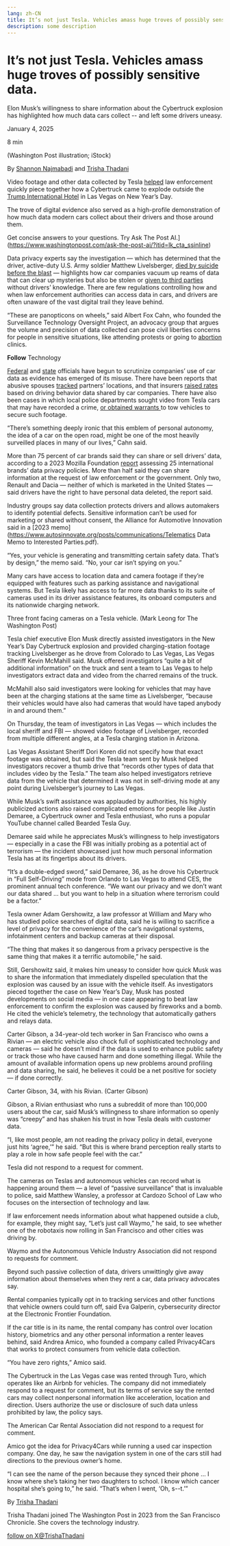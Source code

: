 ```yaml
---
lang: zh-CN
title: It’s not just Tesla. Vehicles amass huge troves of possibly sensitive data.
description: some description
---
```


# It’s not just Tesla. Vehicles amass huge troves of possibly sensitive data.

Elon Musk’s willingness to share information about the Cybertruck explosion has highlighted how much data cars collect -- and left some drivers uneasy.

January 4, 2025

8 min

(Washington Post illustration; iStock)

By [Shannon Najmabadi](https://www.washingtonpost.com/people/shannon-najmabadi/) and [Trisha Thadani](https://www.washingtonpost.com/people/trisha-thadani/)

Video footage and other data collected by Tesla [helped](https://www.washingtonpost.com/technology/2025/01/03/elon-musk-telsa-cybertruck-explosion-data/?itid=lk_inline_manual_2) law enforcement quickly piece together how a Cybertruck came to explode outside the [Trump International Hotel](https://www.washingtonpost.com/graphics/2017/politics/trump-hotel-business/?itid=lk_inline_manual_2) in Las Vegas on New Year’s Day.

The trove of digital evidence also served as a high-profile demonstration of how much data modern cars collect about their drivers and those around them.

Get concise answers to your questions. Try Ask The Post AI.](https://www.washingtonpost.com/ask-the-post-ai/?itid=lk_cta_ssinline)

Data privacy experts say the investigation — which has determined that the driver, active-duty U.S. Army soldier Matthew Livelsberger, [died by suicide before the blast](https://www.washingtonpost.com/nation/2025/01/03/tesla-cybertruck-explosion-suspect-trump-las-vegas/?itid=lk_inline_manual_5) — highlights how car companies vacuum up reams of data that can clear up mysteries but also be stolen or [given to third parties](https://www.nytimes.com/2024/03/11/technology/carmakers-driver-tracking-insurance.html) without drivers’ knowledge. There are few regulations controlling how and when law enforcement authorities can access data in cars, and drivers are often unaware of the vast digital trail they leave behind.

“These are panopticons on wheels,” said Albert Fox Cahn, who founded the Surveillance Technology Oversight Project, an advocacy group that argues the volume and precision of data collected can pose civil liberties concerns for people in sensitive situations, like attending protests or going to [abortion](https://www.washingtonpost.com/abortion/?itid=lk_inline_manual_8) clinics.

**Follow** Technology

[Federal](https://www.wyden.senate.gov/imo/media/doc/wyden-markey_auto_privacy_letter_to_ftc.pdf) and [state](https://www.washingtonpost.com/technology/2023/07/31/cppa-privacy-car-data/?itid=lk_inline_manual_9) officials have begun to scrutinize companies’ use of car data as evidence has emerged of its misuse. There have been reports that abusive spouses [tracked](https://www.nytimes.com/2023/12/31/technology/car-trackers-gps-abuse.html) partners’ locations, and that insurers [raised rates](https://www.nytimes.com/2024/03/11/technology/carmakers-driver-tracking-insurance.html) based on driving behavior data shared by car companies. There have also been cases in which local police departments sought video from Tesla cars that may have recorded a crime, [or obtained warrants ](https://www.sfchronicle.com/crime/article/tesla-sentry-mode-police-evidence-19731000.php)to tow vehicles to secure such footage.

“There’s something deeply ironic that this emblem of personal autonomy, the idea of a car on the open road, might be one of the most heavily surveilled places in many of our lives,” Cahn said.

More than 75 percent of car brands said they can share or sell drivers’ data, according to a 2023 Mozilla Foundation [report](https://foundation.mozilla.org/en/privacynotincluded/articles/its-official-cars-are-the-worst-product-category-we-have-ever-reviewed-for-privacy/) assessing 25 international brands’ data privacy policies. More than half said they can share information at the request of law enforcement or the government. Only two, Renault and Dacia — neither of which is marketed in the United States — said drivers have the right to have personal data deleted, the report said.

Industry groups say data collection protects drivers and allows automakers to identify potential defects. Sensitive information can’t be used for marketing or shared without consent, the Alliance for Automotive Innovation said in a [2023 memo](https://www.autosinnovate.org/posts/communications/Telematics Data Memo to Interested Parties.pdf).

“Yes, your vehicle is generating and transmitting certain safety data. That’s by design,” the memo said. “No, your car isn’t spying on you.”

Many cars have access to location data and camera footage if they’re equipped with features such as parking assistance and navigational systems. But Tesla likely has access to far more data thanks to its suite of cameras used in its driver assistance features, its onboard computers and its nationwide charging network.

Three front facing cameras on a Tesla vehicle. (Mark Leong for The Washington Post)

Tesla chief executive Elon Musk directly assisted investigators in the New Year’s Day Cybertruck explosion and provided charging-station footage tracking Livelsberger as he drove from Colorado to Las Vegas, Las Vegas Sheriff Kevin McMahill said. Musk offered investigators “quite a bit of additional information” on the truck and sent a team to Las Vegas to help investigators extract data and video from the charred remains of the truck.

McMahill also said investigators were looking for vehicles that may have been at the charging stations at the same time as Livelsberger, “because their vehicles would have also had cameras that would have taped anybody in and around them.”

On Thursday, the team of investigators in Las Vegas — which includes the local sheriff and FBI — showed video footage of Livelsberger, recorded from multiple different angles, at a Tesla charging station in Arizona.

Las Vegas Assistant Sheriff Dori Koren did not specify how that exact footage was obtained, but said the Tesla team sent by Musk helped investigators recover a thumb drive that “records other types of data that includes video by the Tesla.” The team also helped investigators retrieve data from the vehicle that determined it was not in self-driving mode at any point during Livelsberger’s journey to Las Vegas.

While Musk’s swift assistance was applauded by authorities, his highly publicized actions also raised complicated emotions for people like Justin Demaree, a Cybertruck owner and Tesla enthusiast, who runs a popular YouTube channel called Bearded Tesla Guy.

Demaree said while he appreciates Musk’s willingness to help investigators — especially in a case the FBI was initially probing as a potential act of terrorism — the incident showcased just how much personal information Tesla has at its fingertips about its drivers.

“It’s a double-edged sword,” said Demaree, 36, as he drove his Cybertruck in “Full Self-Driving” mode from Orlando to Las Vegas to attend CES, the prominent annual tech conference. “We want our privacy and we don’t want our data shared … but you want to help in a situation where terrorism could be a factor.”

Tesla owner Adam Gershowitz, a law professor at William and Mary who has studied police searches of digital data, said he is willing to sacrifice a level of privacy for the convenience of the car’s navigational systems, infotainment centers and backup cameras at their disposal.

“The thing that makes it so dangerous from a privacy perspective is the same thing that makes it a terrific automobile,” he said.

Still, Gershowitz said, it makes him uneasy to consider how quick Musk was to share the information that immediately dispelled speculation that the explosion was caused by an issue with the vehicle itself. As investigators pieced together the case on New Year’s Day, Musk has posted developments on social media — in one case appearing to beat law enforcement to confirm the explosion was caused by fireworks and a bomb. He cited the vehicle’s telemetry, the technology that automatically gathers and relays data.

Carter Gibson, a 34-year-old tech worker in San Francisco who owns a Rivian — an electric vehicle also chock full of sophisticated technology and cameras — said he doesn’t mind if the data is used to enhance public safety or track those who have caused harm and done something illegal. While the amount of available information opens up new problems around profiling and data sharing, he said, he believes it could be a net positive for society — if done correctly.

Carter Gibson, 34, with his Rivian. (Carter Gibson)

Gibson, a Rivian enthusiast who runs a subreddit of more than 100,000 users about the car, said Musk’s willingness to share information so openly was “creepy” and has shaken his trust in how Tesla deals with customer data.

“I, like most people, am not reading the privacy policy in detail, everyone just hits ‘agree,’” he said. “But this is where brand perception really starts to play a role in how safe people feel with the car.”

Tesla did not respond to a request for comment.

The cameras on Teslas and autonomous vehicles can record what is happening around them — a level of “passive surveillance” that is invaluable to police, said Matthew Wansley, a professor at Cardozo School of Law who focuses on the intersection of technology and law.

If law enforcement needs information about what happened outside a club, for example, they might say, “Let’s just call Waymo,” he said, to see whether one of the robotaxis now rolling in San Francisco and other cities was driving by.

Waymo and the Autonomous Vehicle Industry Association did not respond to requests for comment.

Beyond such passive collection of data, drivers unwittingly give away information about themselves when they rent a car, data privacy advocates say.

Rental companies typically opt in to tracking services and other functions that vehicle owners could turn off, said Eva Galperin, cybersecurity director at the Electronic Frontier Foundation.

If the car title is in its name, the rental company has control over location history, biometrics and any other personal information a renter leaves behind, said Andrea Amico, who founded a company called Privacy4Cars that works to protect consumers from vehicle data collection.

“You have zero rights,” Amico said.

The Cybertruck in the Las Vegas case was rented through Turo, which operates like an Airbnb for vehicles. The company did not immediately respond to a request for comment, but its terms of service say the rented cars may collect nonpersonal information like acceleration, location and direction. Users authorize the use or disclosure of such data unless prohibited by law, the policy says.

The American Car Rental Association did not respond to a request for comment.

Amico got the idea for Privacy4Cars while running a used car inspection company. One day, he saw the navigation system in one of the cars still had directions to the previous owner’s home.

“I can see the name of the person because they synced their phone … I know where she’s taking her two daughters to school. I know which cancer hospital she’s going to,” he said. “That’s when I went, ‘Oh, s--t.’”

By [Trisha Thadani](https://www.washingtonpost.com/people/trisha-thadani/)

Trisha Thadani joined The Washington Post in 2023 from the San Francisco Chronicle. She covers the technology industry.

[follow on X@TrishaThadani](https://x.com/@TrishaThadani)
